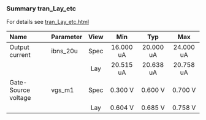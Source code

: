 ### Summary tran_Lay_etc

For details see <a href='tran_Lay_etc.html'>tran_Lay_etc.html</a>

|**Name**|**Parameter**|**View**|**Min** | **Typ** | **Max**|
|:---|:---|:---:|:---:|:---:|:---:|
|Output current|ibns\_20u | Spec | 16.000 uA | 20.000 uA | 24.000 uA |
| | | Lay|20.515 uA | 20.638 uA | 20.758 uA |
|Gate-Source voltage|vgs\_m1 | Spec | 0.300 V | 0.600 V | 0.700 V |
| | | Lay|0.604 V | 0.685 V | 0.758 V |
